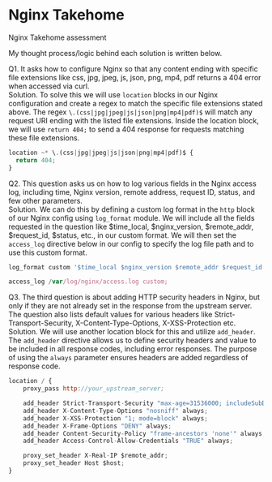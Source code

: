 # Nginx Takehome
Nginx Takehome assessment

My thought process/logic behind each solution is written below.


Q1. It asks how to configure Nginx so that any content ending with specific file extensions like css, jpg, jpeg, js, json, png, mp4, pdf returns a 404 error when accessed via curl. <br>
Solution. To solve this we will use `location` blocks in our Nginx configuration and create a regex to match the specific file extensions stated above. The regex `\.(css|jpg|jpeg|js|json|png|mp4|pdf)$` will match any request URI ending with the listed file extensions. Inside the location block, we will use `return 404;` to send a 404 response for requests matching these file extensions.
```js
location ~* \.(css|jpg|jpeg|js|json|png|mp4|pdf)$ {
  return 404;
}
```

Q2. This question asks us on how to log various fields in the Nginx access log, including time, Nginx version, remote address, request ID, status, and few other parameters. <br>
Solution. We can do this by defining a custom log format in the `http` block of our Nginx config using `log_format` module. We will include all the fields requested in the question like $time_local, $nginx_version, $remote_addr, $request_id, $status, etc., in our custom format. We will then set the `access_log` directive below in our config to specify the log file path and to use this custom format.
```js
log_format custom '$time_local $nginx_version $remote_addr $request_id $status $body_bytes_sent "$http_user_agent" $proxy_protocol_addr $server_name $upstream_addr $request_time $upstream_connect_time $upstream_header_time $upstream_response_time "$request" $upstream_status $ssl_session_reused "$http_x_forwarded_for"';
```
```js
access_log /var/log/nginx/access.log custom;
```

Q3. The third question is about adding HTTP security headers in Nginx, but only if they are not already set in the response from the upstream server. The question also lists default values for various headers like Strict-Transport-Security, X-Content-Type-Options, X-XSS-Protection etc. <br>
Solution. We will use another location block for this and utilize `add_header`. The `add_header` directive allows us to define security headers and value to be included in all response codes, including error responses. The purpose of using the `always` parameter ensures headers are added regardless of response code.
```js
location / {
    proxy_pass http://your_upstream_server;

    add_header Strict-Transport-Security "max-age=31536000; includeSubDomains" always;
    add_header X-Content-Type-Options "nosniff" always;
    add_header X-XSS-Protection "1; mode=block" always;
    add_header X-Frame-Options "DENY" always;
    add_header Content-Security-Policy "frame-ancestors 'none'" always;
    add_header Access-Control-Allow-Credentials "TRUE" always;

    proxy_set_header X-Real-IP $remote_addr;
    proxy_set_header Host $host;
}
```
